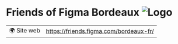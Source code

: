 # Friends of Figma Bordeaux ![Logo](https://example.com/logo-friends-of-figma-bordeaux.png)

|                                |     |
| ------------------------------ | --- |
| 🌍 Site web                    | https://friends.figma.com/bordeaux-fr/ |
